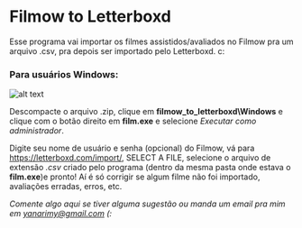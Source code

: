 # Filmow to Letterboxd

Esse programa vai importar os filmes assistidos/avaliados no Filmow pra um arquivo .csv, pra depois ser importado pelo Letterboxd. c:

### Para usuários Windows:

![alt text](https://i.imgur.com/k0CHeVU.gif)

Descompacte o arquivo .zip, clique em **filmow_to_letterboxd\Windows** e clique com o botão direito em **film.exe** e selecione *Executar como administrador*.

Digite seu nome de usuário e senha (opcional) do Filmow, vá para https://letterboxd.com/import/, SELECT A FILE, selecione o arquivo de extensão *.csv* criado pelo programa (dentro da mesma pasta onde estava o **film.exe**)e pronto! 
Aí é só corrigir se algum filme não foi importado, avaliações erradas, erros, etc.

*Comente algo aqui se tiver alguma sugestão ou manda um email pra mim em yanarimy@gmail.com (:*
